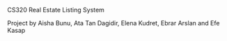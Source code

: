 CS320 Real Estate Listing System

Project by Aisha Bunu, Ata Tan Dagidir, Elena Kudret, Ebrar Arslan and Efe Kasap
